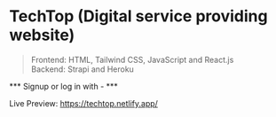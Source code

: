 # TechTop (Digital service providing website)

>Frontend: HTML, Tailwind CSS, JavaScript and React.js    
>Backend: Strapi and Heroku

*** Signup or log in with - ***

Live Preview: https://techtop.netlify.app/

